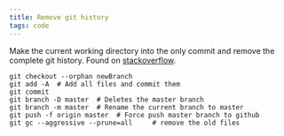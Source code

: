 ```yaml
---
title: Remove git history
tags: code
---
```

Make the current working directory into the only commit and remove the complete git history. Found on [stackoverflow](https://stackoverflow.com/questions/9683279/make-the-current-commit-the-only-initial-commit-in-a-git-repository/13102849#13102849).

~~~shell
git checkout --orphan newBranch
git add -A  # Add all files and commit them
git commit
git branch -D master  # Deletes the master branch
git branch -m master  # Rename the current branch to master
git push -f origin master  # Force push master branch to github
git gc --aggressive --prune=all     # remove the old files
~~~